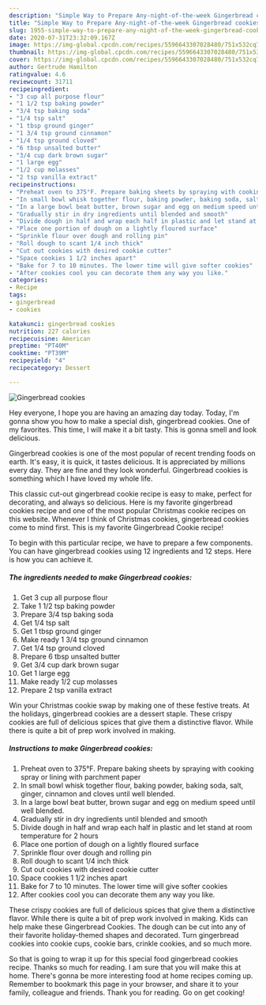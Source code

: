 ```yaml
---
description: "Simple Way to Prepare Any-night-of-the-week Gingerbread cookies"
title: "Simple Way to Prepare Any-night-of-the-week Gingerbread cookies"
slug: 1955-simple-way-to-prepare-any-night-of-the-week-gingerbread-cookies
date: 2020-07-31T23:32:09.167Z
image: https://img-global.cpcdn.com/recipes/5596643307028480/751x532cq70/gingerbread-cookies-recipe-main-photo.jpg
thumbnail: https://img-global.cpcdn.com/recipes/5596643307028480/751x532cq70/gingerbread-cookies-recipe-main-photo.jpg
cover: https://img-global.cpcdn.com/recipes/5596643307028480/751x532cq70/gingerbread-cookies-recipe-main-photo.jpg
author: Gertrude Hamilton
ratingvalue: 4.6
reviewcount: 31711
recipeingredient:
- "3 cup all purpose flour"
- "1 1/2 tsp baking powder"
- "3/4 tsp baking soda"
- "1/4 tsp salt"
- "1 tbsp ground ginger"
- "1 3/4 tsp ground cinnamon"
- "1/4 tsp ground cloved"
- "6 tbsp unsalted butter"
- "3/4 cup dark brown sugar"
- "1 large egg"
- "1/2 cup molasses"
- "2 tsp vanilla extract"
recipeinstructions:
- "Preheat oven to 375°F. Prepare baking sheets by spraying with cooking spray or lining with parchment paper"
- "In small bowl whisk together flour, baking powder, baking soda, salt, ginger, cinnamon and cloves until well blended."
- "In a large bowl beat butter, brown sugar and egg on medium speed until well blended."
- "Gradually stir in dry ingredients until blended and smooth"
- "Divide dough in half and wrap each half in plastic and let stand at room temperature for 2 hours"
- "Place one portion of dough on a lightly floured surface"
- "Sprinkle flour over dough and rolling pin"
- "Roll dough to scant 1/4 inch thick"
- "Cut out cookies with desired cookie cutter"
- "Space cookies 1 1/2 inches apart"
- "Bake for 7 to 10 minutes. The lower time will give softer cookies"
- "After cookies cool you can decorate them any way you like."
categories:
- Recipe
tags:
- gingerbread
- cookies

katakunci: gingerbread cookies 
nutrition: 227 calories
recipecuisine: American
preptime: "PT40M"
cooktime: "PT39M"
recipeyield: "4"
recipecategory: Dessert

---
```



![Gingerbread cookies](https://img-global.cpcdn.com/recipes/5596643307028480/751x532cq70/gingerbread-cookies-recipe-main-photo.jpg)

Hey everyone, I hope you are having an amazing day today. Today, I'm gonna show you how to make a special dish, gingerbread cookies. One of my favorites. This time, I will make it a bit tasty. This is gonna smell and look delicious.

Gingerbread cookies is one of the most popular of recent trending foods on earth. It's easy, it is quick, it tastes delicious. It is appreciated by millions every day. They are fine and they look wonderful. Gingerbread cookies is something which I have loved my whole life.

This classic cut-out gingerbread cookie recipe is easy to make, perfect for decorating, and always so delicious. Here is my favorite gingerbread cookies recipe and one of the most popular Christmas cookie recipes on this website. Whenever I think of Christmas cookies, gingerbread cookies come to mind first. This is my favorite Gingerbread Cookie recipe!


To begin with this particular recipe, we have to prepare a few components. You can have gingerbread cookies using 12 ingredients and 12 steps. Here is how you can achieve it.

<!--inarticleads1-->

##### The ingredients needed to make Gingerbread cookies:

1. Get 3 cup all purpose flour
1. Take 1 1/2 tsp baking powder
1. Prepare 3/4 tsp baking soda
1. Get 1/4 tsp salt
1. Get 1 tbsp ground ginger
1. Make ready 1 3/4 tsp ground cinnamon
1. Get 1/4 tsp ground cloved
1. Prepare 6 tbsp unsalted butter
1. Get 3/4 cup dark brown sugar
1. Get 1 large egg
1. Make ready 1/2 cup molasses
1. Prepare 2 tsp vanilla extract


Win your Christmas cookie swap by making one of these festive treats. At the holidays, gingerbread cookies are a dessert staple. These crispy cookies are full of delicious spices that give them a distinctive flavor. While there is quite a bit of prep work involved in making. 

<!--inarticleads2-->

##### Instructions to make Gingerbread cookies:

1. Preheat oven to 375°F. Prepare baking sheets by spraying with cooking spray or lining with parchment paper
1. In small bowl whisk together flour, baking powder, baking soda, salt, ginger, cinnamon and cloves until well blended.
1. In a large bowl beat butter, brown sugar and egg on medium speed until well blended.
1. Gradually stir in dry ingredients until blended and smooth
1. Divide dough in half and wrap each half in plastic and let stand at room temperature for 2 hours
1. Place one portion of dough on a lightly floured surface
1. Sprinkle flour over dough and rolling pin
1. Roll dough to scant 1/4 inch thick
1. Cut out cookies with desired cookie cutter
1. Space cookies 1 1/2 inches apart
1. Bake for 7 to 10 minutes. The lower time will give softer cookies
1. After cookies cool you can decorate them any way you like.


These crispy cookies are full of delicious spices that give them a distinctive flavor. While there is quite a bit of prep work involved in making. Kids can help make these Gingerbread Cookies. The dough can be cut into any of their favorite holiday-themed shapes and decorated. Turn gingerbread cookies into cookie cups, cookie bars, crinkle cookies, and so much more. 

So that is going to wrap it up for this special food gingerbread cookies recipe. Thanks so much for reading. I am sure that you will make this at home. There's gonna be more interesting food at home recipes coming up. Remember to bookmark this page in your browser, and share it to your family, colleague and friends. Thank you for reading. Go on get cooking!
